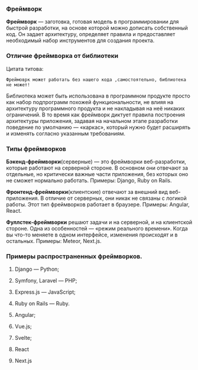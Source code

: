 
### Фреймворк
**Фреймворк** — заготовка, готовая модель в программировании для быстрой разработки, на основе которой можно дописать собственный код. Он задает архитектуру, определяет правила и предоставляет необходимый набор инструментов для создания проекта.

### Отличие фреймворка от библиотеки
Цитата титова:
~~~
Фреймоврк может работать без нашего кода ,самостоятельно, библиотека не может!
~~~

 Библиотека может быть использована в программном продукте просто как набор подпрограмм похожей функциональности, не влияя на архитектуру программного продукта и не накладывая на неё никаких ограничений. В то время как фреймворк диктует правила построения архитектуры приложения, задавая на начальном этапе разработки поведение по умолчанию — «каркас», который нужно будет расширять и изменять согласно указанным требованиям.
### Типы фреймворков
**Бэкенд-фреймворки**(серверные) — это фреймворки веб-разработки, которые работают на серверной стороне. В основном они отвечают за отдельные, но критически важные части приложения, без которых оно не сможет нормально работать. Примеры: Django, Ruby on Rails.

**Фронтенд-фреймворки**(клиентские) отвечают за внешний вид веб-приложения. В отличие от серверных, они никак не связаны с логикой работы. Этот тип фреймворков работает в браузере. Примеры: Angular, React.

**Фуллстек-фреймворки** решают задачи и на серверной, и на клиентской стороне. Одна из особенностей — «режим реального времени». Когда вы что-то меняете в одном интерфейсе, изменения происходят и в остальных. Примеры: Meteor, Next.js.

### Примеры распространенных фреймворков.
1. Django — Python;
2. Symfony, Laravel — PHP;
3. Express.js — JavaScript;
4. Ruby on Rails — Ruby.

1. Angular;
2. Vue.js;
3. Svelte;
4. React

1. Next.js